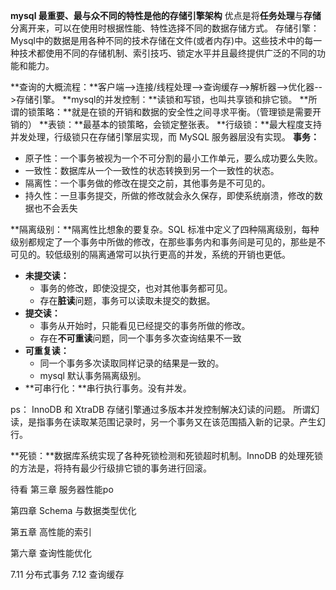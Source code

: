 **mysql 最重要、最与众不同的特性是他的存储引擎架构**
优点是将**任务处理**与**存储**分离开来，可以在使用时根据性能、特性选择不同的数据存储方式。
存储引擎：Mysql中的数据是用各种不同的技术存储在文件(或者内存)中。这些技术中的每一种技术都使用不同的存储机制、索引技巧、锁定水平并且最终提供广泛的不同的功能和能力。
 
 **查询的大概流程：**客户端-->连接/线程处理-->查询缓存-->解析器-->优化器-->存储引擎。
**mysql的并发控制：**读锁和写锁，也叫共享锁和排它锁。
**所谓的锁策略：**就是在锁的开销和数据的安全性之间寻求平衡。（管理锁是需要开销的）
**表锁：**最基本的锁策略，会锁定整张表。
**行级锁：**最大程度支持并发处理，行级锁只在存储引擎层实现，而 MySQL 服务器层没有实现。
**事务：**
- 原子性：一个事务被视为一个不可分割的最小工作单元，要么成功要么失败。
- 一致性：数据库从一个一致性的状态转换到另一个一致性的状态。
- 隔离性：一个事务做的修改在提交之前，其他事务是不可见的。
- 持久性：一旦事务提交，所做的修改就会永久保存，即使系统崩溃，修改的数据也不会丢失

**隔离级别：**隔离性比想象的要复杂。SQL 标准中定义了四种隔离级别，每种级别都规定了一个事务中所做的修改，在那些事务内和事务间是可见的，那些是不可见的。较低级别的隔离通常可以执行更高的并发，系统的开销也更低。
- **未提交读：**
	- 事务的修改，即使没提交，也对其他事务都可见。
	- 存在**脏读**问题，事务可以读取未提交的数据。
- **提交读：**
	- 事务从开始时，只能看见已经提交的事务所做的修改。
	- 存在**不可重读**问题，同一个事务多次查询结果不一致
- **可重复读：**
	- 同一个事务多次读取同样记录的结果是一致的。
	- mysql 默认事务隔离级别。
- **可串行化：**串行执行事务。没有并发。

ps： InnoDB 和 XtraDB 存储引擎通过多版本并发控制解决幻读的问题。
所谓幻读，是指事务在读取某范围记录时，另一个事务又在该范围插入新的记录。产生幻行。

**死锁：**数据库系统实现了各种死锁检测和死锁超时机制。InnoDB 的处理死锁的方法是，将持有最少行级排它锁的事务进行回滚。

待看
第三章 服务器性能po

第四章 Schema 与数据类型优化

第五章 高性能的索引

第六章 查询性能优化

7.11 分布式事务
7.12 查询缓存
